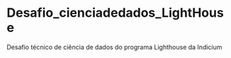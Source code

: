 # Desafio_cienciadedados_LightHouse
Desafio técnico de ciência de dados do programa Lighthouse da Indicium
